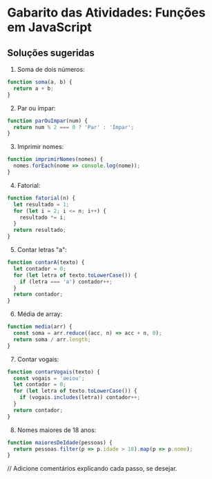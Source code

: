 # Gabarito das Atividades: Funções em JavaScript

## Soluções sugeridas

1. Soma de dois números:
```js
function soma(a, b) {
  return a + b;
}
```

2. Par ou ímpar:
```js
function parOuImpar(num) {
  return num % 2 === 0 ? 'Par' : 'Ímpar';
}
```

3. Imprimir nomes:
```js
function imprimirNomes(nomes) {
  nomes.forEach(nome => console.log(nome));
}
```

4. Fatorial:
```js
function fatorial(n) {
  let resultado = 1;
  for (let i = 2; i <= n; i++) {
    resultado *= i;
  }
  return resultado;
}
```

5. Contar letras "a":
```js
function contarA(texto) {
  let contador = 0;
  for (let letra of texto.toLowerCase()) {
    if (letra === 'a') contador++;
  }
  return contador;
}
```

6. Média de array:
```js
function media(arr) {
  const soma = arr.reduce((acc, n) => acc + n, 0);
  return soma / arr.length;
}
```

7. Contar vogais:
```js
function contarVogais(texto) {
  const vogais = 'aeiou';
  let contador = 0;
  for (let letra of texto.toLowerCase()) {
    if (vogais.includes(letra)) contador++;
  }
  return contador;
}
```

8. Nomes maiores de 18 anos:
```js
function maioresDeIdade(pessoas) {
  return pessoas.filter(p => p.idade > 18).map(p => p.nome);
}
```

// Adicione comentários explicando cada passo, se desejar.
